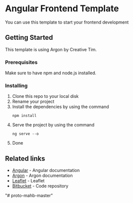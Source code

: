 # Angular Frontend Template

You can use this template to start your frontend development

## Getting Started

This template is using Argon by Creative Tim.

### Prerequisites

Make sure to have npm and node.js installed.

### Installing

1. Clone this repo to your local disk
2. Rename your project
3. Install the dependencies by using the command
    ```
    npm install
    ```
4. Serve the project by using the command
    ```
    ng serve --o
    ```
5. Done


## Related links

* [Angular](https://angular.io/docs) - Angular documentation
* [Argon](https://demos.creative-tim.com/argon-dashboard-pro-angular/#/documentation/overview) - Argon documentation
* [Leaflet](https://github.com/Asymmetrik/ngx-leaflet) - Leaflet
* [Bitbucket](https://bitbucket.org/) - Code repository



"# proto-mahb-master" 
